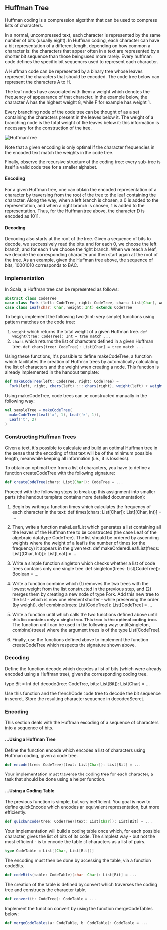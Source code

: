 ## Huffman Tree

Huffman coding is a compression algorithm that can be used to compress lists of characters.

In a normal, uncompressed text, each character is represented by the same number of bits (usually eight). In Huffman coding, each character can have a bit representation of a different length, depending on how common a character is: the characters that appear often in a text are represented by a shorter bit sequence than those being used more rarely. Every huffman code defines the specific bit sequences used to represent each character.

A Huffman code can be represented by a binary tree whose leaves represent the characters that should be encoded. The code tree below can represent the characters A to H.

The leaf nodes have associated with them a weight which denotes the frequency of appearance of that character. In the example below, the character A has the highest weight 8, while F for example has weight 1.

Every branching node of the code tree can be thought of as a set containing the characters present in the leaves below it. The weight of a branching node is the total weight of the leaves below it: this information is necessary for the construction of the tree.

![HuffmanTree](https://github.com/InigoMateo/progfun1-patmat/assets/149253263/a56e7c02-04a1-402c-bf79-4861ab9ae0fc)

Note that a given encoding is only optimal if the character frequencies in the encoded text match the weights in the code tree.

Finally, observe the recursive structure of the coding tree: every sub-tree is itself a valid code tree for a smaller alphabet.

#### Encoding

For a given Huffman tree, one can obtain the encoded representation of a character by traversing from the root of the tree to the leaf containing the character. Along the way, when a left branch is chosen, a 0 is added to the representation, and when a right branch is chosen, 1 is added to the representation. Thus, for the Huffman tree above, the character D is encoded as 1011.

#### Decoding

Decoding also starts at the root of the tree. Given a sequence of bits to decode, we successively read the bits, and for each 0, we choose the left branch, and for each 1 we choose the right branch. When we reach a leaf, we decode the corresponding character and then start again at the root of the tree. As an example, given the Huffman tree above, the sequence of bits, 10001010 corresponds to BAC.

### Implementation

In Scala, a Huffman tree can be represented as follows:
```scala
abstract class CodeTree
case class Fork (left: CodeTree, right: CodeTree, chars: List[Char], weight: Int) extends CodeTree
case class Leaf(char: Char, weight: Int) extends CodeTree
```
To begin, implement the following two (hint: very simple) functions using pattern matches on the code tree:

1. ```weight``` which returns the total weight of a given Huffman tree. ```def weight(tree: CodeTree): Int = tree match ...```
4. ```chars``` which returns the list of characters defined in a given Huffman tree. ```def chars(tree: CodeTree): List[Char] = tree match ...```

Using these functions, it's possible to define makeCodeTree, a function which facilitates the creation of Huffman trees by automatically calculating the list of characters and the weight when creating a node. This function is already implemented in the handout template:
``` scala
def makeCodeTree(left: CodeTree, right: CodeTree) =
  Fork(left, right, chars(left) ::: chars(right), weight(left) + weight(right))
```
Using makeCodeTree, code trees can be constructed manually in the following way:
```scala
val sampleTree = makeCodeTree(
  makeCodeTree(Leaf('x', 1), Leaf('e', 1)),
  Leaf('t', 2)
)
```
### Constructing Huffman Trees

Given a text, it's possible to calculate and build an optimal Huffman tree in the sense that the encoding of that text will be of the minimum possible length, meanwhile keeping all information (i.e., it is lossless).

To obtain an optimal tree from a list of characters, you have to define a function createCodeTree with the following signature:
```scala
def createCodeTree(chars: List[Char]): CodeTree = ...
```
Proceed with the following steps to break up this assignment into smaller parts (the handout template contains more detailed documentation):

1. Begin by writing a function times which calculates the frequency of each character in the text: def times(chars: List[Char]): List[(Char, Int)] = ...

2. Then, write a function makeLeafList which generates a list containing all the leaves of the Huffman tree to be constructed (the case Leaf of the algebraic datatype CodeTree). The list should be ordered by ascending weights where the weight of a leaf is the number of times (or the frequency) it appears in the given text. def makeOrderedLeafList(freqs: List[(Char, Int)]): List[Leaf] = ...

3. Write a simple function singleton which checks whether a list of code trees contains only one single tree. def singleton(trees: List[CodeTree]): Boolean = ...

4. Write a function combine which (1) removes the two trees with the lowest weight from the list constructed in the previous step, and (2) merges them by creating a new node of type Fork. Add this new tree to the list - which is now one element shorter - while preserving the order (by weight). def combine(trees: List[CodeTree]): List[CodeTree] = ...

5. Write a function until which calls the two functions defined above until this list contains only a single tree. This tree is the optimal coding tree. The function until can be used in the following way: until(singleton, combine)(trees) where the argument trees is of the type List[CodeTree].

6. Finally, use the functions defined above to implement the function createCodeTree which respects the signature shown above.

### Decoding

Define the function decode which decodes a list of bits (which were already encoded using a Huffman tree), given the corresponding coding tree.

type Bit = Int
def decode(tree: CodeTree, bits: List[Bit]): List[Char] = ...

Use this function and the frenchCode code tree to decode the bit sequence in secret. Store the resulting character sequence in decodedSecret.

### Encoding

This section deals with the Huffman encoding of a sequence of characters into a sequence of bits.

#### ...Using a Huffman Tree

Define the function encode which encodes a list of characters using Huffman coding, given a code tree.
```scala
def encode(tree: CodeTree)(text: List[Char]): List[Bit] = ...
```
Your implementation must traverse the coding tree for each character, a task that should be done using a helper function.
#### ...Using a Coding Table

The previous function is simple, but very inefficient. You goal is now to define quickEncode which encodes an equivalent representation, but more efficiently.
```scala
def quickEncode(tree: CodeTree)(text: List[Char]): List[Bit] = ...
```
Your implementation will build a coding table once which, for each possible character, gives the list of bits of its code. The simplest way - but not the most efficient - is to encode the table of characters as a list of pairs.
```scala
type CodeTable = List[(Char, List[Bit])]
```
The encoding must then be done by accessing the table, via a function codeBits.
```scala
def codeBits(table: CodeTable)(char: Char): List[Bit] = ...
```
The creation of the table is defined by convert which traverses the coding tree and constructs the character table.
```scala
def convert(t: CodeTree): CodeTable = ...
```
Implement the function convert by using the function mergeCodeTables below:
```scala
def mergeCodeTables(a: CodeTable, b: CodeTable): CodeTable = ...
```
